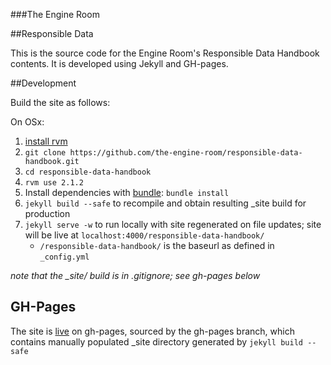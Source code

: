 ###The Engine Room

##Responsible Data

This is the source code for the Engine Room's Responsible Data Handbook contents. It is developed using Jekyll and GH-pages. 

##Development

Build the site as follows: 

On OSx: 

1. [install rvm](https://rvm.io/rvm/install)
2. `git clone https://github.com/the-engine-room/responsible-data-handbook.git`
3. `cd responsible-data-handbook`
4. `rvm use 2.1.2`
5.  Install dependencies with [bundle](https://rvm.io/integration/bundler): `bundle install`
6.  `jekyll build --safe` to recompile and obtain resulting _site build for production
7. `jekyll serve -w` to run locally with site regenerated on file updates; site will be live at `localhost:4000/responsible-data-handbook/` 
    - `/responsible-data-handbook/` is the baseurl as defined in `_config.yml`

*note that the _site/ build  is in .gitignore; see gh-pages below*

## GH-Pages
The site is [live](https://the-engine-room.github.io/responsible-data-handbook/) on gh-pages, sourced by the gh-pages branch, which contains manually populated _site directory generated by `jekyll build --safe`












